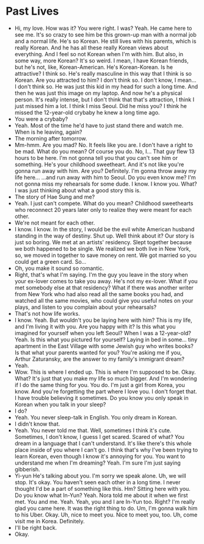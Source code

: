 # Past Lives
- Hi, my love.
How was it?
You were right.
I was?
Yeah.
He came here to see me.
It's so crazy to see him be this grown-up man with a normal job and a normal life.
He's so Korean.
He still lives with his parents, which is really Korean.
And he has all these really Korean views about everything.
And I feel so not Korean when I'm with him.
But also, in some way, more Korean?
It's so weird.
I mean, I have Korean friends, but he's not, like, Korean-American.
He's Korean-Korean.
Is he attractive?
I think so.
He's really masculine in this way that I think is so Korean.
Are you attracted to him?
I don't think so.
I don't know, I mean... I don't think so.
He was just this kid in my head for such a long time.
And then he was just this image on my laptop.
And now he's a physical person.
It's really intense, but I don't think that that's attraction,
I think I just missed him a lot.
I think I miss Seoul.
Did he miss you?
I think he missed the 12-year-old crybaby he knew a long time ago.
- You were a crybaby?
- Yeah.
Most of the time he'd have to just stand there and watch me.
When is he leaving, again?
- The morning after tomorrow.
- Mm-hmm.
Are you mad?
No.
It feels like you are.
I don't have a right to be mad.
What do you mean? Of course you do.
No, I... That guy flew
13 hours to be here.
I'm not gonna tell you that you can't see him or something.
He's your childhood sweetheart.
And it's not like you're gonna run away with him.
Are you?
Definitely.
I'm gonna throw away my life here...
...and run away with him to Seoul.
Do you even know me?
I'm not gonna miss my rehearsals for some dude.
I know.
I know you.
What?
I was just thinking about what a good story this is.
- The story of Hae Sung and me?
- Yeah.
I just can't compete.
What do you mean?
Childhood sweethearts who reconnect 20 years later only to realize they were meant for each other.
- We're not meant for each other.
- I know.
I know.
In the story, I would be the evil white American husband standing in the way of destiny.
Shut up.
Well think about it?
Our story is just so boring.
We met at an artists' residency.
Slept together because we both happened to be single.
We realized we both live in New York, so, we moved in together to save money on rent.
We got married so you could get a green card. So...
- Oh, you make it sound so romantic.
- Right, that's what I'm saying.
I'm the guy you leave in the story when your ex-lover comes to take you away.
He's not my ex-lover.
What if you met somebody else at that residency?
What if there was another writer from New York who had also read all the same books you had, and watched all the same movies, who could give you useful notes on your plays, and listen to you complain about your rehearsals?
- That's not how life works.
- I know.
Yeah.
But wouldn't you be laying here with him?
This is my life, and I'm living it with you.
Are you happy with it?
Is this what you imagined for yourself when you left Seoul?
When I was a 12-year-old?
Yeah. Is this what you pictured for yourself?
Laying in bed in some... tiny apartment in the East Village with some Jewish guy who writes books?
Is that what your parents wanted for you?
You're asking me if you,
Arthur Zaturansky, are the answer to my family's immigrant dream?
- Yeah.
- Wow.
This is where I ended up.
This is where I'm supposed to be.
Okay.
What?
It's just that you make my life so much bigger.
And I'm wondering if I do the same thing for you.
You do.
I'm just a girl from Korea, you know.
And you're forgetting the part where I love you.
I don't forget that. I have trouble believing it sometimes.
Do you know you only speak in Korean when you talk in your sleep?
- I do?
- Yeah.
You never sleep-talk in English.
You only dream in Korean.
- I didn't know that.
- Yeah.
You never told me that.
Well, sometimes I think it's cute.
Sometimes, I don't know,
I guess I get scared.
Scared of what?
You dream in a language that I can't understand.
It's like there's this whole place inside of you where I can't go.
I think that's why I've been trying to learn Korean, even though I know it's annoying for you.
You want to understand me when I'm dreaming?
Yeah.
I'm sure I'm just saying gibberish.
- Yi-yun
He's talking about you.
I'm sorry we speak alone.
Uh, we will stop.
It's okay.
You haven't seen each other in a long time.
I never thought I'd be a part of something like this.
Hm?
Sitting here with you.
Do you know what In-Yun?
Yeah. Nora told me about it when we first met.
You and me.
Yeah. Yeah, you and I are In-Yun too.
Right?
I'm really glad you came here.
It was the right thing to do.
Um, I'm gonna walk him to his Uber.
Okay.
Uh, nice to meet you.
Nice to meet you, too.
Uh, come visit me in Korea.
Definitely.
- I'll be right back.
- Okay.
